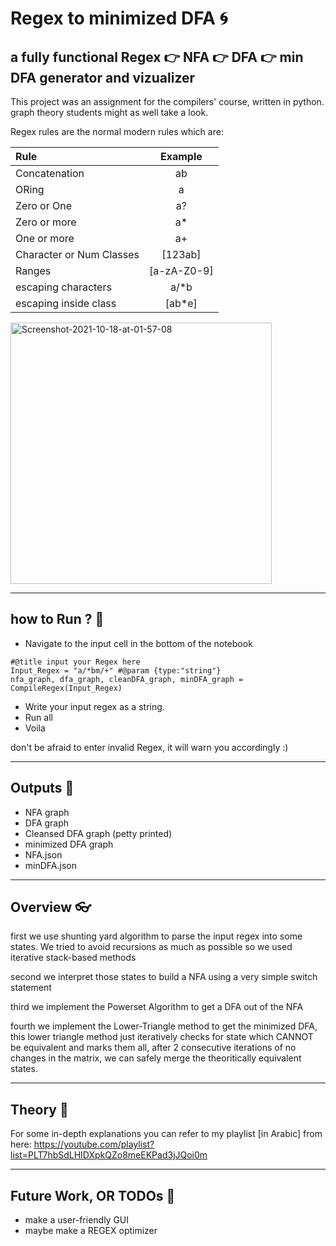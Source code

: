 # Regex to minimized DFA :cyclone:
## a fully functional Regex :point_right: NFA :point_right: DFA :point_right: min DFA generator and vizualizer

This project was an assignment for the compilers' course, written in python.
graph theory students might as well take a look.

Regex rules are the normal modern rules which are:

| Rule               | Example       |
| :---               |    :----:     |
| Concatenation      | ab            |
| ORing              | a | b         |
| Zero or One | a? |
| Zero or more | a* |
| One or more | a+ |
| Character or Num Classes | [123ab] |
| Ranges | [a-zA-Z0-9] |
| escaping characters | a/*b |
| escaping inside class | [ab*e] |

<img width="418" alt="Screenshot-2021-10-18-at-01-57-08" src="https://github.com/aymanreda56/RE-to-minDFA/assets/58632281/f26f3fc2-82c1-490a-91fa-315ff792ec71">


---

## how to Run ? :crystal_ball:
* Navigate to the input cell in the bottom of the notebook
```
#@title input your Regex here
Input_Regex = "a/*bm/+" #@param {type:"string"}
nfa_graph, dfa_graph, cleanDFA_graph, minDFA_graph = CompileRegex(Input_Regex)
```
* Write your input regex as a string.
* Run all
* Voila

don't be afraid to enter invalid Regex, it will warn you accordingly :)

---

## Outputs :art:
* NFA graph
* DFA graph
* Cleansed DFA graph (petty printed)
* minimized DFA graph
* NFA.json
* minDFA.json
---
## Overview :eyeglasses:
first we use shunting yard algorithm to parse the input regex into some states.
We tried to avoid recursions as much as possible so we used iterative stack-based methods

second we interpret those states to build a NFA using a very simple switch statement

third we implement the Powerset Algorithm to get a DFA out of the NFA

fourth we implement the Lower-Triangle method to get the minimized DFA, this lower triangle method just iteratively checks for state which CANNOT be equivalent and marks them all, after 2 consecutive iterations of no changes in the matrix, we can safely merge the theoritically equivalent states.

---

## Theory :tea:
For some in-depth explanations you can refer to my playlist [in Arabic] from here:
https://youtube.com/playlist?list=PLT7hbSdLHIDXpkQZo8meEKPad3jJQoi0m

---

## Future Work, OR TODOs :page_with_curl:
* make a user-friendly GUI
* maybe make a REGEX optimizer




